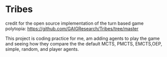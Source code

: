 # Tribes
credit for the open source implementation of the turn based game polytopia: 
https://github.com/GAIGResearch/Tribes/tree/master

This project is coding practice for me, am adding agents to play the game and seeing how they compare the the default
MCTS, PMCTS, EMCTS,OEP, simple, random, and player agents. 
